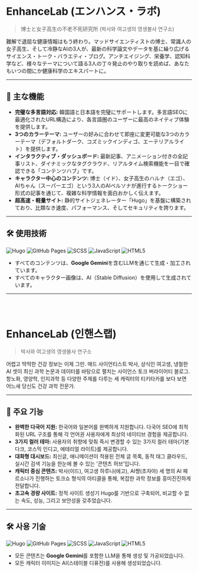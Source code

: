 # EnhanceLab (エンハンス・ラボ)

> 博士と女子高生の不老不死研究所
> (박사와 여고생의 영생불사 연구소)

難解で退屈な健康情報はもう終わり。マッドサイエンティストの博士、常識人の女子高生、そして冷静なAIの3人が、最新の科学論文やデータを基に繰り広げるサイエンス・トーク・バラエティ・ブログ。アンチエイジング、栄養学、認知科学など、様々なテーマについて語る3人の丁々発止のやり取りを読めば、あなたもいつの間にか健康科学のエキスパートに。

---

## 🚀 主な機能

-   **完璧な多言語対応:** 韓国語と日本語を完璧にサポートします。多言語SEOに最適化されたURL構造により、各言語圏のユーザーに最高のネイティブ体験を提供します。
-   **3つのカラーテーマ:** ユーザーの好みに合わせて即座に変更可能な3つのカラーテーマ（デフォルトダーク、コズミックインディゴ、エーテリアルライト）を提供します。
-   **インタラクティブ・ダッシュボード:** 最新記事、アニメーション付きの全記事リスト、ダイナミックなタグクラウド、リアルタイム検索機能を一目で確認できる「コンテンツハブ」です。
-   **キャラクター中心のコンテンツ:** 博士（イド）、女子高生のハルナ（エゴ）、AIちゃん（スーパーエゴ）という3人のAIペルソナが進行するトークショー形式の記事を通じて、複雑な科学情報を面白おかしく伝えます。
-   **超高速・軽量サイト:** 静的サイトジェネレーター「Hugo」を基盤に構築されており、比類なき速度、パフォーマンス、そしてセキュリティを誇ります。

---

## 🛠️ 使用技術

![Hugo](https://img.shields.io/badge/Hugo-FF4088?style=for-the-badge&logo=hugo)
![GitHub Pages](https://img.shields.io/badge/GitHub%20Pages-222222?style=for-the-badge&logo=github)
![SCSS](https://img.shields.io/badge/SCSS-CC6699?style=for-the-badge&logo=sass)
![JavaScript](https://img.shields.io/badge/JavaScript-F7DF1E?style=for-the-badge&logo=javascript&logoColor=black)
![HTML5](https://img.shields.io/badge/HTML5-E34F26?style=for-the-badge&logo=html5&logoColor=white)

-   すべてのコンテンツは、**Google Gemini**を含むLLMを通じて生成・加工されています。
-   すべてのキャラクター画像は、AI（Stable Diffusion）を使用して生成されています。

---
<br>
<br>

# EnhanceLab (인핸스랩)

> 박사와 여고생의 영생불사 연구소

어렵고 딱딱한 건강 정보는 이제 그만. 매드 사이언티스트 박사, 상식인 여고생, 냉철한 AI 셋이 최신 과학 논문과 데이터를 바탕으로 펼치는 사이언스 토크 버라이어티 블로그. 항노화, 영양학, 인지과학 등 다양한 주제를 다루는 세 캐릭터의 티키타카를 보다 보면 어느새 당신도 건강 과학 전문가.

---

## 🚀 주요 기능

-   **완벽한 다국어 지원:** 한국어와 일본어를 완벽하게 지원합니다. 다국어 SEO에 최적화된 URL 구조를 통해 각 언어권 사용자에게 최상의 네이티브 경험을 제공합니다.
-   **3가지 컬러 테마:** 사용자의 취향에 맞춰 즉시 변경할 수 있는 3가지 컬러 테마(기본 다크, 코스믹 인디고, 에테리얼 라이트)를 제공합니다.
-   **대화형 대시보드:** 최신글, 애니메이션이 적용된 전체 글 목록, 동적 태그 클라우드, 실시간 검색 기능을 한눈에 볼 수 있는 '콘텐츠 허브'입니다.
-   **캐릭터 중심 콘텐츠:** 박사(이드), 여고생 하루나(에고), AI쨩(초자아) 세 명의 AI 페르소나가 진행하는 토크쇼 형식의 아티클을 통해, 복잡한 과학 정보를 흥미진진하게 전달합니다.
-   **초고속 경량 사이트:** 정적 사이트 생성기 Hugo를 기반으로 구축되어, 비교할 수 없는 속도, 성능, 그리고 보안성을 갖추었습니다.

---

## 🛠️ 사용 기술

![Hugo](https://img.shields.io/badge/Hugo-FF4088?style=for-the-badge&logo=hugo)
![GitHub Pages](https://img.shields.io/badge/GitHub%20Pages-222222?style=for-the-badge&logo=github)
![SCSS](https://img.shields.io/badge/SCSS-CC6699?style=for-the-badge&logo=sass)
![JavaScript](https://img.shields.io/badge/JavaScript-F7DF1E?style=for-the-badge&logo=javascript&logoColor=black)
![HTML5](https://img.shields.io/badge/HTML5-E34F26?style=for-the-badge&logo=html5&logoColor=white)

-   모든 콘텐츠는 **Google Gemini**를 포함한 LLM을 통해 생성 및 가공되었습니다.
-   모든 캐릭터 이미지는 AI(스테이블 디퓨전)를 사용해 생성되었습니다.
